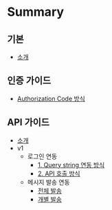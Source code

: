 # Summary

## 기본
* [소개](README.md)

## 인증 가이드
* [Authorization Code 방식](auth/authorization_code.md)

## API 가이드
* [소개](apis/README.md)
* v1
    * 로그인 연동
        * [1. Query string 연동 방식](apis/v1/device/querystring.md)
        * [2. API 호출 방식](apis/v1/device/api.md)
    * 메시지 발송 연동
        * [전체 발송](apis/v1/message/broadcast.md)
        * [개별 발송](apis/v1/message/unicast.md)

